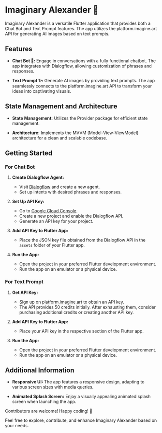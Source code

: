 # Imaginary Alexander 🌟

Imaginary Alexander is a versatile Flutter application that provides both a Chat Bot and Text Prompt features. The app utilizes the platform.imagine.art API for generating AI images based on text prompts.

## Features

- **Chat Bot 🤖:** Engage in conversations with a fully functional chatbot. The app integrates with Dialogflow, allowing customization of phrases and responses.

- **Text Prompt ✨:** Generate AI images by providing text prompts. The app seamlessly connects to the platform.imagine.art API to transform your ideas into captivating visuals.

## State Management and Architecture

- **State Management:** Utilizes the Provider package for efficient state management.

- **Architecture:** Implements the MVVM (Model-View-ViewModel) architecture for a clean and scalable codebase.

## Getting Started

### For Chat Bot

1. **Create Dialogflow Agent:**
    - Visit [Dialogflow](https://dialogflow.cloud.google.com/) and create a new agent.
    - Set up intents with desired phrases and responses.

2. **Set Up API Key:**
    - Go to [Google Cloud Console](https://console.cloud.google.com/).
    - Create a new project and enable the Dialogflow API.
    - Generate an API key for your project.

3. **Add API Key to Flutter App:**
    - Place the JSON key file obtained from the Dialogflow API in the `assets` folder of your Flutter app.

4. **Run the App:**
    - Open the project in your preferred Flutter development environment.
    - Run the app on an emulator or a physical device.

### For Text Prompt

1. **Get API Key:**
    - Sign up on [platform.imagine.art](https://platform.imagine.art/) to obtain an API key.
    - The API provides 50 credits initially. After exhausting them, consider purchasing additional credits or creating another API key.

2. **Add API Key to Flutter App:**
    - Place your API key in the respective section of the Flutter app.

3. **Run the App:**
    - Open the project in your preferred Flutter development environment.
    - Run the app on an emulator or a physical device.

## Additional Information

- **Responsive UI:** The app features a responsive design, adapting to various screen sizes with media queries.

- **Animated Splash Screen:** Enjoy a visually appealing animated splash screen when launching the app.

Contributors are welcome! Happy coding! 🚀

Feel free to explore, contribute, and enhance Imaginary Alexander based on your needs.
